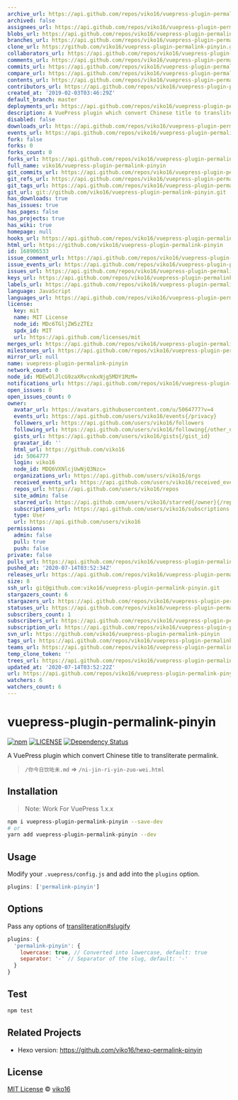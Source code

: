 ```yaml
---
archive_url: https://api.github.com/repos/viko16/vuepress-plugin-permalink-pinyin/{archive_format}{/ref}
archived: false
assignees_url: https://api.github.com/repos/viko16/vuepress-plugin-permalink-pinyin/assignees{/user}
blobs_url: https://api.github.com/repos/viko16/vuepress-plugin-permalink-pinyin/git/blobs{/sha}
branches_url: https://api.github.com/repos/viko16/vuepress-plugin-permalink-pinyin/branches{/branch}
clone_url: https://github.com/viko16/vuepress-plugin-permalink-pinyin.git
collaborators_url: https://api.github.com/repos/viko16/vuepress-plugin-permalink-pinyin/collaborators{/collaborator}
comments_url: https://api.github.com/repos/viko16/vuepress-plugin-permalink-pinyin/comments{/number}
commits_url: https://api.github.com/repos/viko16/vuepress-plugin-permalink-pinyin/commits{/sha}
compare_url: https://api.github.com/repos/viko16/vuepress-plugin-permalink-pinyin/compare/{base}...{head}
contents_url: https://api.github.com/repos/viko16/vuepress-plugin-permalink-pinyin/contents/{+path}
contributors_url: https://api.github.com/repos/viko16/vuepress-plugin-permalink-pinyin/contributors
created_at: '2019-02-03T03:46:29Z'
default_branch: master
deployments_url: https://api.github.com/repos/viko16/vuepress-plugin-permalink-pinyin/deployments
description: A VuePress plugin which convert Chinese title to transliterate permalink.
disabled: false
downloads_url: https://api.github.com/repos/viko16/vuepress-plugin-permalink-pinyin/downloads
events_url: https://api.github.com/repos/viko16/vuepress-plugin-permalink-pinyin/events
fork: false
forks: 0
forks_count: 0
forks_url: https://api.github.com/repos/viko16/vuepress-plugin-permalink-pinyin/forks
full_name: viko16/vuepress-plugin-permalink-pinyin
git_commits_url: https://api.github.com/repos/viko16/vuepress-plugin-permalink-pinyin/git/commits{/sha}
git_refs_url: https://api.github.com/repos/viko16/vuepress-plugin-permalink-pinyin/git/refs{/sha}
git_tags_url: https://api.github.com/repos/viko16/vuepress-plugin-permalink-pinyin/git/tags{/sha}
git_url: git://github.com/viko16/vuepress-plugin-permalink-pinyin.git
has_downloads: true
has_issues: true
has_pages: false
has_projects: true
has_wiki: true
homepage: null
hooks_url: https://api.github.com/repos/viko16/vuepress-plugin-permalink-pinyin/hooks
html_url: https://github.com/viko16/vuepress-plugin-permalink-pinyin
id: 168906533
issue_comment_url: https://api.github.com/repos/viko16/vuepress-plugin-permalink-pinyin/issues/comments{/number}
issue_events_url: https://api.github.com/repos/viko16/vuepress-plugin-permalink-pinyin/issues/events{/number}
issues_url: https://api.github.com/repos/viko16/vuepress-plugin-permalink-pinyin/issues{/number}
keys_url: https://api.github.com/repos/viko16/vuepress-plugin-permalink-pinyin/keys{/key_id}
labels_url: https://api.github.com/repos/viko16/vuepress-plugin-permalink-pinyin/labels{/name}
language: JavaScript
languages_url: https://api.github.com/repos/viko16/vuepress-plugin-permalink-pinyin/languages
license:
  key: mit
  name: MIT License
  node_id: MDc6TGljZW5zZTEz
  spdx_id: MIT
  url: https://api.github.com/licenses/mit
merges_url: https://api.github.com/repos/viko16/vuepress-plugin-permalink-pinyin/merges
milestones_url: https://api.github.com/repos/viko16/vuepress-plugin-permalink-pinyin/milestones{/number}
mirror_url: null
name: vuepress-plugin-permalink-pinyin
network_count: 0
node_id: MDEwOlJlcG9zaXRvcnkxNjg5MDY1MzM=
notifications_url: https://api.github.com/repos/viko16/vuepress-plugin-permalink-pinyin/notifications{?since,all,participating}
open_issues: 0
open_issues_count: 0
owner:
  avatar_url: https://avatars.githubusercontent.com/u/5064777?v=4
  events_url: https://api.github.com/users/viko16/events{/privacy}
  followers_url: https://api.github.com/users/viko16/followers
  following_url: https://api.github.com/users/viko16/following{/other_user}
  gists_url: https://api.github.com/users/viko16/gists{/gist_id}
  gravatar_id: ''
  html_url: https://github.com/viko16
  id: 5064777
  login: viko16
  node_id: MDQ6VXNlcjUwNjQ3Nzc=
  organizations_url: https://api.github.com/users/viko16/orgs
  received_events_url: https://api.github.com/users/viko16/received_events
  repos_url: https://api.github.com/users/viko16/repos
  site_admin: false
  starred_url: https://api.github.com/users/viko16/starred{/owner}{/repo}
  subscriptions_url: https://api.github.com/users/viko16/subscriptions
  type: User
  url: https://api.github.com/users/viko16
permissions:
  admin: false
  pull: true
  push: false
private: false
pulls_url: https://api.github.com/repos/viko16/vuepress-plugin-permalink-pinyin/pulls{/number}
pushed_at: '2020-07-14T03:52:34Z'
releases_url: https://api.github.com/repos/viko16/vuepress-plugin-permalink-pinyin/releases{/id}
size: 8
ssh_url: git@github.com:viko16/vuepress-plugin-permalink-pinyin.git
stargazers_count: 6
stargazers_url: https://api.github.com/repos/viko16/vuepress-plugin-permalink-pinyin/stargazers
statuses_url: https://api.github.com/repos/viko16/vuepress-plugin-permalink-pinyin/statuses/{sha}
subscribers_count: 1
subscribers_url: https://api.github.com/repos/viko16/vuepress-plugin-permalink-pinyin/subscribers
subscription_url: https://api.github.com/repos/viko16/vuepress-plugin-permalink-pinyin/subscription
svn_url: https://github.com/viko16/vuepress-plugin-permalink-pinyin
tags_url: https://api.github.com/repos/viko16/vuepress-plugin-permalink-pinyin/tags
teams_url: https://api.github.com/repos/viko16/vuepress-plugin-permalink-pinyin/teams
temp_clone_token: ''
trees_url: https://api.github.com/repos/viko16/vuepress-plugin-permalink-pinyin/git/trees{/sha}
updated_at: '2020-07-14T03:52:22Z'
url: https://api.github.com/repos/viko16/vuepress-plugin-permalink-pinyin
watchers: 6
watchers_count: 6
---
```


# vuepress-plugin-permalink-pinyin

[![npm](https://img.shields.io/npm/v/vuepress-plugin-permalink-pinyin.svg)](https://www.npmjs.com/package/vuepress-plugin-permalink-pinyin)
[![LICENSE](https://img.shields.io/npm/l/vuepress-plugin-permalink-pinyin.svg)](https://github.com/viko16/vuepress-plugin-permalink-pinyin/blob/master/LICENSE)
[![Dependency Status](https://david-dm.org/viko16/vuepress-plugin-permalink-pinyin.svg?theme=shields.io)](https://david-dm.org/viko16/vuepress-plugin-permalink-pinyin)


A VuePress plugin which convert Chinese title to transliterate permalink.

> `/你今日饮咗未.md` => `/ni-jin-ri-yin-zuo-wei.html`

## Installation

> Note: Work For VuePress 1.x.x

```bash
npm i vuepress-plugin-permalink-pinyin --save-dev
# or
yarn add vuepress-plugin-permalink-pinyin --dev
```

## Usage

Modify your `.vuepress/config.js` and add into the `plugins` option.

```js
plugins: ['permalink-pinyin']
```

## Options

Pass any options of [transliteration#slugify](https://github.com/dzcpy/transliteration#slugifystr-options)

```js
plugins: {
  'permalink-pinyin': {
    lowercase: true, // Converted into lowercase, default: true
    separator: '-' // Separator of the slug, default: '-'
  }
}
```

## Test

```bash
npm test
```

## Related Projects

- Hexo version: https://github.com/viko16/hexo-permalink-pinyin

## License

[MIT License](https://opensource.org/licenses/MIT) © [viko16](https://github.com/viko16)
